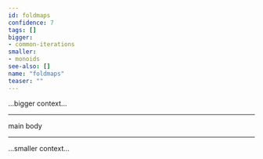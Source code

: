 ```yaml
---
id: foldmaps
confidence: 7
tags: []
bigger:
- common-iterations
smaller:
- monoids
see-also: []
name: "foldmaps"
teaser: ""
---
```



...bigger context...

---

main body

---

...smaller context...
